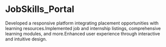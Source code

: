 # JobSkills_Portal
Developed a responsive platform integrating placement opportunities with learning resources.Implemented job and internship listings, comprehensive learning modules, and more.Enhanced user experience through interactive and intuitive design.
